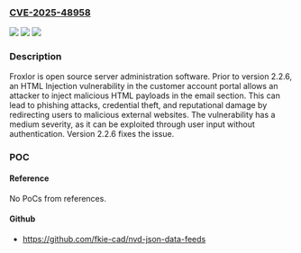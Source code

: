### [CVE-2025-48958](https://cve.mitre.org/cgi-bin/cvename.cgi?name=CVE-2025-48958)
![](https://img.shields.io/static/v1?label=Product&message=Froxlor&color=blue)
![](https://img.shields.io/static/v1?label=Version&message=%3D%20%3C%202.2.6%20&color=brighgreen)
![](https://img.shields.io/static/v1?label=Vulnerability&message=CWE-79%3A%20Improper%20Neutralization%20of%20Input%20During%20Web%20Page%20Generation%20('Cross-site%20Scripting')&color=brighgreen)

### Description

Froxlor is open source server administration software. Prior to version 2.2.6, an HTML Injection vulnerability in the customer account portal allows an attacker to inject malicious HTML payloads in the email section. This can lead to phishing attacks, credential theft, and reputational damage by redirecting users to malicious external websites. The vulnerability has a medium severity, as it can be exploited through user input without authentication. Version 2.2.6 fixes the issue.

### POC

#### Reference
No PoCs from references.

#### Github
- https://github.com/fkie-cad/nvd-json-data-feeds

